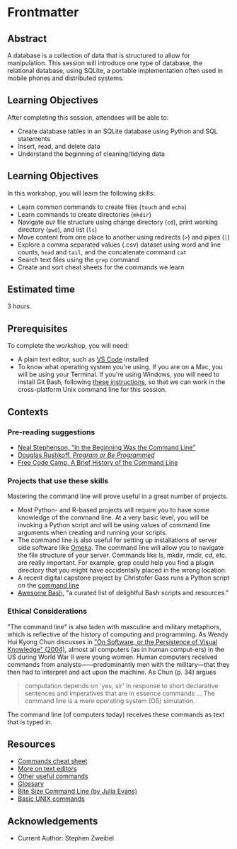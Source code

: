 # Frontmatter

## Abstract

A database is a collection of data that is structured to allow for manipulation. This session will introduce one type of database, the relational database, using SQLite, a portable implementation often used in mobile phones and distributed systems.

## Learning Objectives

After completing this session, attendees will be able to: 

- Create database tables in an SQLite database using Python and SQL statements
- Insert, read, and delete data 
- Understand the beginning of cleaning/tidying data

## Learning Objectives

In this workshop, you will learn the following skills:

- Learn common commands to create files (`touch` and `echo`)
- Learn commands to create directories (`mkdir`)
- Navigate our file structure using change directory (`cd`), print working directory (`pwd`), and list (`ls`)
- Move content from one place to another using redirects (`>`) and pipes (`|`)
- Explore a comma separated values (.csv) dataset using word and line counts, `head` and `tail`, and the concatenate command `cat`
- Search text files using the `grep` command
- Create and sort cheat sheets for the commands we learn

## Estimated time

3 hours.

## Prerequisites

To complete the workshop, you will need:

- A plain text editor, such as [VS Code](https://github.com/GC-DRI/install/blob/master/sections/vscode.md) installed
- To know what operating system you're using. If you are on a Mac, you will be using your Terminal. If you're using Windows, you will need to install Git Bash, following [these instructions](https://github.com/DHRI-Curriculum/install/blob/master/sections/git.md), so that we can work in the cross-platform Unix command line for this session. 

## Contexts

### Pre-reading suggestions

- [Neal Stephenson, "In the Beginning Was the Command Line"](http://cristal.inria.fr/~weis/info/commandline.html)
- [Douglas Rushkoff, *Program or Be Programmed*](https://rushkoff.com/books/program-or-be-programmed/)
- [Free Code Camp, A Brief History of the Command Line](https://www.freecodecamp.org/news/the-command-line-1fdbc692b3bf/) 

### Projects that use these skills

Mastering the command line will prove useful in a great number of projects. 

- Most Python- and R-based projects will require you to have some knowledge of the command line. At a very basic level, you will be invoking a Python script and will be using values of command line arguments when creating and running your scripts.
- The command line is also useful for setting up installations of server side software like [Omeka](www.omeka.org). The command line will allow you to navigate the file structure of your server. Commands like ls, mkdir, rmdir, cd, etc. are really important. For example, grep could help you find a plugin directory that you might have accidentally placed in the wrong location.
- A recent digital capstone project by Christofer Gass runs a Python script on the [command line](https://academicworks.cuny.edu/gc_etds/3786/)
- [Awesome Bash](https://github.com/awesome-lists/awesome-bash), "a curated list of delightful Bash scripts and resources."

### Ethical Considerations

"The command line" is also laden with masculine and military metaphors, which is reflective of the history of computing and programming. As Wendy Hui Kyong Chun discusses in ["On Software, or the Persistence of Visual Knowledge" (2004)](https://doi.org/10.1162/1526381043320741), almost all computers (as in human comput-ers) in the US during World War II were young women. Human computers received commands from analysts——predominantly men with the military—that they then had to interpret and act upon the machine. As Chun (p. 34) argues

> computation depends on 'yes, sir' in response to short declarative sentences and imperatives that are in essence commands ... The command line is a mere operating system (OS) simulation.

The command line (of computers today) receives these commands as text that is typed in.

## Resources 

- [Commands cheat sheet](sections/12-commands.md)  
- [More on text editors](sections/13-text-editors-ides.md)  
- [Other useful commands](sections/14-other-commands.md)   
- [Glossary](https://github.com/DHRI-Curriculum/glossary/blob/master/sections/command-line.md)
- [Bite Size Command Line (by Julia Evans)](https://jvns.ca/blog/2018/08/05/new-zine--bite-size-command-line/)
- [Basic UNIX commands](http://mally.stanford.edu/~sr/computing/basic-unix.html)

## Acknowledgements

- Current Author: Stephen Zweibel


